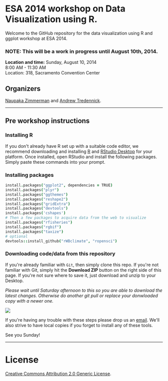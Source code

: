 # ESA 2014 workshop on Data Visualization using R.

Welcome to the GitHub repository for the data visualization using R and ggplot workshop at ESA 2014.

### NOTE: This will be a work in progress until August 10th, 2014.

**Location and time:** 
Sunday, August 10, 2014    
8:00 AM - 11:30 AM    
Location: 318, Sacramento Convention Center    

## Organizers
[Naupaka Zimmerman](http://naupaka.net) and [Andrew Tredennick](http://warnercnr.colostate.edu/~atredenn/).

---

## Pre workshop instructions

<!-- **Important:** There will be no wifi in conference rooms this year so please plan on spending 10 minutes on Saturday night (or from the conference lobby on Sunday morning) to install the packages listed below and also download a local copy of this repository (see instructions below). -->

### Installing R  
If you don't already have R set up with a suitable code editor, we recommend downloading and installing [R](http://cran.cnr.berkeley.edu) and [RStudio Desktop](http://www.rstudio.com/ide/download/) for your platform. Once installed, open RStudio and install the following packages. Simply paste these commands into your prompt. 

### Installing packages

```coffee
install.packages("ggplot2", dependencies = TRUE)
install.packages("plyr")
install.packages("ggthemes")
install.packages("reshape2")
install.packages("gridExtra")
install.packages("devtools")
install.packages('cshapes')
# Then a few packages to acquire data from the web to visualize
install.packages("rfisheries")
install.packages("rgbif")
install.packages("taxize")
# optional
devtools::install_github("rWBclimate", "ropensci")
```
### Downloading code/data from this repository  
If you're already familiar with `Git`, then simply clone this repo. If you're not familiar with Git, simply hit the **Download ZIP** button on the right side of this page. If you're not sure where to save it, just download and unzip to your Desktop.

*Please wait until Saturday afternoon to this so you are able to download the latest changes. Otherwise do another git pull or replace your donwloaded copy with a newer one.*

![](how_to_clone.png)

If you're having any trouble with these steps please drop us an [email](mailto:naupaka@gmail.com). We'll also strive to have local copies if you forget to install any of these tools.

See you Sunday!


---

# License  
<a rel="license" href="http://creativecommons.org/licenses/by/2.0/">Creative Commons Attribution 2.0 Generic License</a>.

